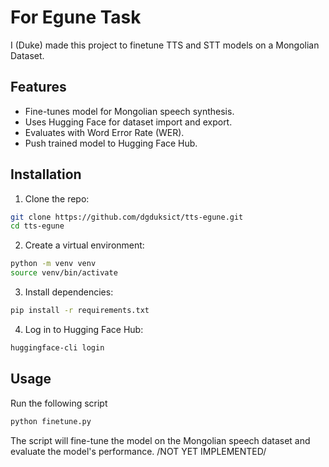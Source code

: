 # For Egune Task

I (Duke) made this project to finetune TTS and STT models on a Mongolian Dataset.

## Features

- Fine-tunes model for Mongolian speech synthesis.
- Uses Hugging Face for dataset import and export.
- Evaluates with Word Error Rate (WER).
- Push trained model to Hugging Face Hub.

## Installation

1. Clone the repo:

```bash
git clone https://github.com/dgduksict/tts-egune.git
cd tts-egune
```

2. Create a virtual environment:

```bash
python -m venv venv
source venv/bin/activate
```

3. Install dependencies:

```bash
pip install -r requirements.txt
```

4. Log in to Hugging Face Hub:

```bash
huggingface-cli login
```

## Usage

Run the following script

```bash
python finetune.py
```

The script will fine-tune the model on the Mongolian speech dataset and evaluate the model's performance. /NOT YET IMPLEMENTED/
